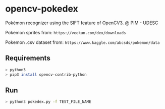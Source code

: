 # opencv-pokedex
Pokémon recognizer using the SIFT feature of OpenCV3. @ PIM - UDESC

Pokemon sprites from: `https://veekun.com/dex/downloads`

Pokemon .csv dataset from: `https://www.kaggle.com/abcsds/pokemon/data`

## Requirements

``` bash
> python3
> pip3 install opencv-contrib-python
```

## Run
``` bash
> python3 pokedex.py -f TEST_FILE_NAME
```
